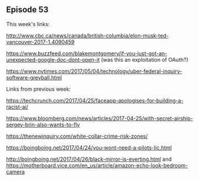## Episode 53

This week's links:

http://www.cbc.ca/news/canada/british-columbia/elon-musk-ted-vancouver-2017-1.4090459

https://www.buzzfeed.com/blakemontgomery/if-you-just-got-an-unexpected-google-doc-dont-open-it (was this an exploitation of OAuth?)

https://www.nytimes.com/2017/05/04/technology/uber-federal-inquiry-software-greyball.html



Links from previous week:

https://techcrunch.com/2017/04/25/faceapp-apologises-for-building-a-racist-ai/

https://www.bloomberg.com/news/articles/2017-04-25/with-secret-airship-sergey-brin-also-wants-to-fly

https://thenewinquiry.com/white-collar-crime-risk-zones/

https://boingboing.net/2017/04/24/you-wont-need-a-pilots-lic.html

http://boingboing.net/2017/04/26/black-mirror-is-everting.html and https://motherboard.vice.com/en_us/article/amazon-echo-look-bedroom-camera
